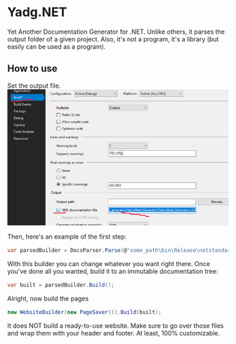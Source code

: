 # Yadg.NET

Yet Another Documentation Generator for .NET. Unlike others, it parses the output folder of a given project. Also,
it's not a program, it's a library (but easily can be used as a program).

## How to use

Set the output file.
<img src="img.png">

Then, here's an example of the first step:

```cs
var parsedBuilder = DocsParser.Parse(@"some_path\bin\Release\netstandard2.0\AngouriMath.xml")
```

With this builder you can change whatever you want right there. Once you've done all you wanted, build it to 
an immutable documentation tree:

```cs
var built = parsedBuilder.Build();
```

Alright, now build the pages

```cs
new WebsiteBuilder(new PageSaver()).Build(built);
```

It does NOT build a ready-to-use website. Make sure to go over those files and wrap them with your header
and footer. At least, 100% customizable.